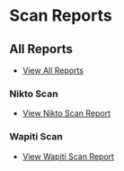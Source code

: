 # Scan Reports

## All Reports

- [View All Reports](https://raw.githack.com/dotCMS/core-test-results/release-23.07/pentest/2023-07-19-release-23.07/index.html)
### Nikto Scan

- [View Nikto Scan Report](https://raw.githack.com/dotCMS/core-test-results/release-23.07/pentest/2023-07-19-release-23.07/nikto_scan.html)
### Wapiti Scan

- [View Wapiti Scan Report](https://raw.githack.com/dotCMS/core-test-results/release-23.07/pentest/2023-07-19-release-23.07/wapiti_scan.html)
